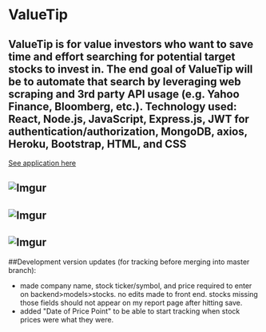 # **ValueTip**

## ValueTip is for value investors who want to save time and effort searching for potential target stocks to invest in. The end goal of ValueTip will be to automate that search by leveraging web scraping and 3rd party API usage (e.g. Yahoo Finance, Bloomberg, etc.). Technology used: React, Node.js, JavaScript, Express.js, JWT for authentication/authorization, MongoDB, axios, Heroku, Bootstrap, HTML, and CSS


<a href="https://murmuring-crag-60865.herokuapp.com/">See application here</a>

![Imgur](https://i.imgur.com/rIdJNTY.png)
---
![Imgur](https://i.imgur.com/xrm3xTq.png)
---
![Imgur](https://i.imgur.com/3hueQu6.png)
---

##Development version updates (for tracking before merging into master branch):
- made company name, stock ticker/symbol, and price required to enter on backend>models>stocks. no edits made to front end. stocks missing those fields should not appear on my report page after hitting save.
- added "Date of Price Point" to be able to start tracking when stock prices were what they were. 
